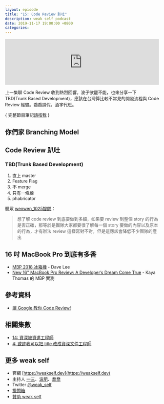 ```yaml
---
layout: episode
title: "15: Code Review 趴吐"
description: weak self podcast
date: 2019-11-17 19:00:00 +0800
categories: 
---
```

<iframe src="https://www.listennotes.com/embedded/e/ec048afaf2ae463abb5c4916d480644d/" width="100%" style="width: 1px; min-width: 100%;" frameborder="0" scrolling="no"></iframe>

上一集聊 Code Review 收到熱烈回響。波子欲罷不能，也來分享一下 TBD(Trunk Based Development)，應該在台灣算比較不常見的開發流程與 Code Review 經驗。喬喬請假，涵宇代班。

{ 完整節目筆記[請按我](https://weakself.dev/episodes/15) }

## 你們家 Branching Model

## Code Review 趴吐

### TBD(Trunk Based Development)

1. 直上 master
2. Feature Flag 
3. 不 merge 
4. 只有一條線
5. phabricator

聽眾 [wenwen_1025提問](https://twitter.com/wenwen_1025/status/1194250013326491649)：

> 想了解 code review 到底要做到多細，如果要 review 到整個 story 的行為是否正確，那等於是團隊大家都要很了解每一個 story 要做的內容以及原本的行為，才有辦法 review 這樣寫對不對，但是這應該會降低不少團隊的產出

## 16 吋 MacBook Pro 到底有多香

- [MBP 2018 冰箱機](https://www.youtube.com/watch?v=Dx8J125s4cg) - Dave Lee
- [New 16" MacBook Pro Review: A Developer’s Dream Come True](https://onezero.medium.com/new-16-macbook-pro-review-a-developers-dream-come-true-989ae57882dd) - Kaya Thomas 的 MBP 實測

## 參考資料
* [讓 Google 教你 Code Review!](https://medium.com/@ryanyang1221/讓-google-教你-code-review-be251d4d81b4)

## 相關集數
* [14: 資深被資遣工程師](https://weakself.dev/episodes/14)
* [4: 或許我可以把 title 改成資深文件工程師](https://weakself.dev/episodes/4)

## 更多 weak self

* 官網 [https://weakself.dev](https://weakself.dev)
* 主持人 [一三](https://twitter.com/ethanhuang13)、[波肥](https://twitter.com/PofatTseng)、[喬喬](https://twitter.com/joe_trash_talk)
* Twitter [@weak_self](https://twitter.com/weak_self)
* [提問箱](https://peing.net/zh-TW/weak_self)
* [贊助 weak self](https://weakself.dev/#donation)